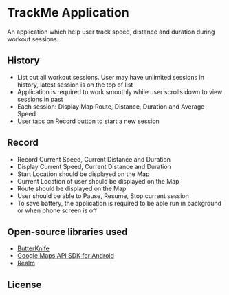 # TrackMe Application

An application which help user track speed, distance and duration during workout sessions.

## History

+ List out all workout sessions. User may have unlimited sessions​ in history, latest session is on the top of list
+ Application is required to work smoothly​ while user scrolls down to view sessions in past
+ Each session: Display Map Route, Distance, Duration and Average Speed
+ User taps on Record button to start a new session

## Record

+ Record Current Speed, Current Distance and Duration
+ Display Current Speed, Current Distance and Duration
+ Start Location should be displayed on the Map
+ Current Location of user should be displayed on the Map
+ Route should be displayed on the Map
+ User should be able to Pause, Resume, Stop current session
+ To save battery, the application is required to be able run in background or when phone screen is off

## Open-source libraries used

- [ButterKnife](http://jakewharton.github.io/butterknife/)
- [Google Maps API SDK for Android](https://developers.google.com/maps/documentation/android-sdk/intro)
- [Realm](https://realm.io/blog/realm-for-android/)

## License
